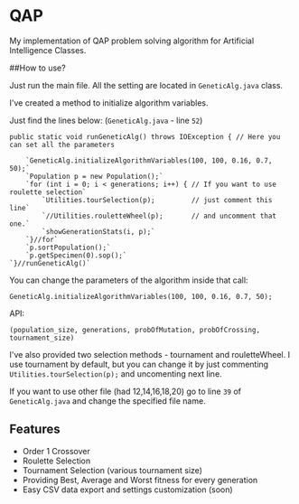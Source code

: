 # QAP

My implementation of QAP problem solving algorithm for Artificial Intelligence Classes.

##How to use?

Just run the main file. All the setting are located in `GeneticAlg.java` class. 

I've created a method to initialize algorithm variables.

Just find the lines below: (`GeneticAlg.java` - line `52`)

`public static void runGeneticAlg() throws IOException { // Here you can set all the parameters`

        `GeneticAlg.initializeAlgorithmVariables(100, 100, 0.16, 0.7, 50);`
        `Population p = new Population();`
        `for (int i = 0; i < generations; i++) { // If you want to use roulette selection`
            `Utilities.tourSelection(p);         // just comment this line`
            `//Utilities.rouletteWheel(p);       // and uncomment that one.`
            `showGenerationStats(i, p);`
        `}//for`
        `p.sortPopulation();`
        `p.getSpecimen(0).sop();`
    `}//runGeneticAlg()`

You can change the parameters of the algorithm inside that call:

`GeneticAlg.initializeAlgorithmVariables(100, 100, 0.16, 0.7, 50);`

API:

`(population_size, generations, probOfMutation, probOfCrossing, tournament_size)`

I've also provided two selection methods - tournament and rouletteWheel.
I use tournament by default, but you can change it by just commenting `Utilities.tourSelection(p);` and uncomenting next line.

If you want to use other file (had 12,14,16,18,20) go to line `39` of `GeneticAlg.java` and change the specified file name.

## Features
 
- Order 1 Crossover
- Roulette Selection
- Tournament Selection (various tournament size)
- Providing Best, Average and Worst fitness for every generation
- Easy CSV data export and settings customization (soon)
